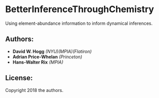 # BetterInferenceThroughChemistry

Using element-abundance information to inform dynamical inferences.

## Authors:
- **David W. Hogg** *(NYU)(MPIA)(Flatiron)*
- **Adrian Price-Whelan** *(Princeton)*
- **Hans-Walter Rix** *(MPIA)*

## License:
Copyright 2018 the authors.
